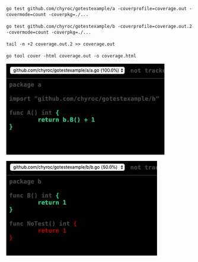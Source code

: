 
```shell

go test github.com/chyroc/gotestexample/a -coverprofile=coverage.out -covermode=count -coverpkg=./...

go test github.com/chyroc/gotestexample/b -coverprofile=coverage.out.2 -covermode=count -coverpkg=./...

tail -n +2 coverage.out.2 >> coverage.out

go tool cover -html coverage.out -o coverage.html

```

![](./assets/fc8ff74c-1b7d-4ed5-926b-fa3f7c3bb0f0.png)

![](./assets/8cdf2a1d-f4f0-4d69-9aef-b022aa2f5e66.png)